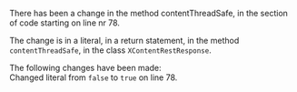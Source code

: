 There has been a change in the method contentThreadSafe, in the section of code starting on line nr 78.
  
The change is in a literal, in a return statement, in the method ```contentThreadSafe```, in the class ```XContentRestResponse```.
  
The following changes have been made:  
Changed literal from ```false``` to ```true``` on line 78.  
